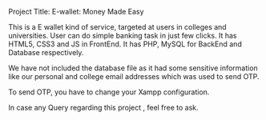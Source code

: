 Project Title: E-wallet: Money Made Easy

This is a E wallet kind of service, targeted at users in colleges and universities. User can do simple banking task in just few clicks.
It has HTML5, CSS3 and JS in FrontEnd.
It has PHP, MySQL for BackEnd and Database respectively.

We have not included the database file as it had some sensitive information like our personal and college email addresses which was used to send OTP.

To send OTP, you have to change your Xampp configuration.

In case any Query regarding this project , feel free to ask.
